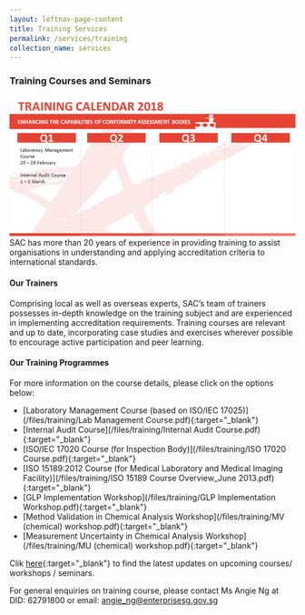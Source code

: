 ```yaml
---
layout: leftnav-page-content
title: Training Services
permalink: /services/training
collection_name: services
---
```


### Training Courses and Seminars

![Training Calender 2018](/images/Training_Calendar.png)
SAC has more than 20 years of experience in providing training to assist organisations in understanding and applying accreditation criteria to international standards. 

#### Our Trainers
Comprising local as well as overseas experts, SAC’s team of trainers possesses in-depth knowledge on the training subject and are experienced in implementing accreditation requirements. Training courses are relevant and up to date, incorporating case studies and exercises wherever possible to encourage active participation and peer learning.

#### Our Training Programmes
For more information on the course details, please click on the options below: 
* [Laboratory Management Course (based on ISO/IEC 17025)](/files/training/Lab Management Course.pdf){:target="_blank"}
* [Internal Audit Course](/files/training/Internal Audit Course.pdf){:target="_blank"}
* [ISO/IEC 17020 Course (for Inspection Body)](/files/training/ISO 17020 Course.pdf){:target="_blank"}
* [ISO 15189:2012 Course (for Medical Laboratory and Medical Imaging Facility)](/files/training/ISO 15189 Course Overview_June 2013.pdf){:target="_blank"}
* [GLP Implementation Workshop](/files/training/GLP Implementation Workshop.pdf){:target="_blank"}
* [Method Validation in Chemical Analysis Workshop](/files/training/MV (chemical) workshop.pdf){:target="_blank"}
* [Measurement Uncertainty in Chemical Analysis Workshop](/files/training/MU (chemical) workshop.pdf){:target="_blank"}

Clik [here](/newsroom/events){:target="_blank"} to find the latest updates on upcoming courses/ workshops / seminars.

For general enquiries on training course, please contact Ms Angie Ng at DID: 62791800 or email: [angie_ng@enterprisesg.gov.sg](mailto:angie_ng@enterprisesg.gov.sg)
